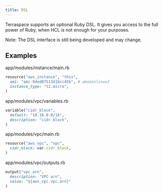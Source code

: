 ```yaml
---
title: DSL
---
```


Terraspace supports an optional Ruby DSL.  It gives you access to the full power of Ruby, when HCL is not enough for your purposes.

Note: The DSL interface is still being developed and may change.

## Examples

app/modules/instance/main.rb

```ruby
resource("aws_instance", "this",
  ami: "ami-0ded0751341bcc45b", # amazonlinux2
  instance_type: "t2.micro",
)
```

app/modules/vpc/variables.rb

```ruby
variable("cidr_block",
  default: "10.10.0.0/16",
  description: "cidr block",
)
```

app/modules/vpc/main.rb

```ruby
resource("aws_vpc", "vpc",
  cidr_block: var.cidr_block,
)
```

app/modules/vpc/outputs.rb

```ruby
output("vpc_arn",
  description: "VPC arn",
  value: "${aws_vpc.vpc.arn}"
)
```


